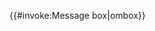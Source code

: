 <templatestyles src="Template:Ombox/styles.css" /> {{\#invoke:Message
box|ombox}}<noinclude>  </noinclude>
